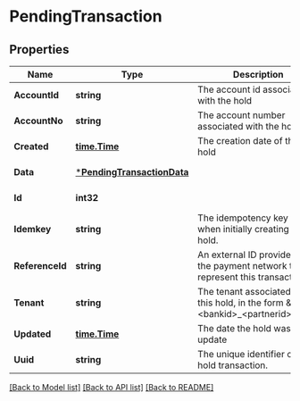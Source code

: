 # PendingTransaction

## Properties
Name | Type | Description | Notes
------------ | ------------- | ------------- | -------------
**AccountId** | **string** | The account id associated with the hold | [default to null]
**AccountNo** | **string** | The account number associated with the hold | [default to null]
**Created** | [**time.Time**](time.Time.md) | The creation date of the hold | [default to null]
**Data** | [***PendingTransactionData**](pending_transaction_data.md) |  | [default to null]
**Id** | **int32** |  | [default to null]
**Idemkey** | **string** | The idempotency key used when initially creating this hold. | [default to null]
**ReferenceId** | **string** | An external ID provided by the payment network to represent this transaction. | [default to null]
**Tenant** | **string** | The tenant associated with this hold, in the form \&quot;&lt;bankid&gt;_&lt;partnerid&gt;\&quot; | [default to null]
**Updated** | [**time.Time**](time.Time.md) | The date the hold was last update | [default to null]
**Uuid** | **string** | The unique identifier of the hold transaction. | [default to null]

[[Back to Model list]](../README.md#documentation-for-models) [[Back to API list]](../README.md#documentation-for-api-endpoints) [[Back to README]](../README.md)

